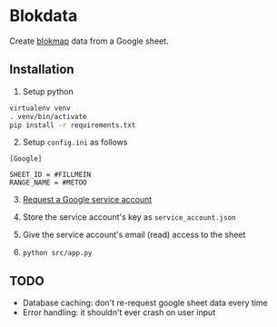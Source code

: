 # Blokdata

Create [blokmap](https://github.com/zeuswpi/blokmap) data from a Google sheet.

## Installation

1. Setup python

```bash
virtualenv venv
. venv/bin/activate
pip install -r requirements.txt
```

2. Setup `config.ini` as follows

```
[Google]

SHEET_ID = #FILLMEIN
RANGE_NAME = #METOO
```

3. [Request a Google service account](https://console.cloud.google.com/iam-admin/serviceaccounts)

4. Store the service account's key as `service_account.json`

5. Give the service account's email (read) access to the sheet

6. `python src/app.py`

## TODO

- Database caching: don't re-request google sheet data every time
- Error handling: it shouldn't ever crash on user input
